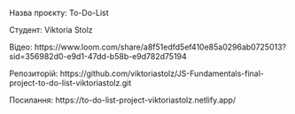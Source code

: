 <p>Назва проєкту: To-Do-List</p>
<p>Студент: Viktoria Stolz</p>
<p>Відео: https://www.loom.com/share/a8f51edfd5ef410e85a0296ab0725013?sid=356982d0-e9d1-47dd-b58b-e9d782d75194</p>
<p>Репозиторій: https://github.com/viktoriastolz/JS-Fundamentals-final-project-to-do-list-viktoriastolz.git</p>
<p>Посилання: https://to-do-list-project-viktoriastolz.netlify.app/</p>
